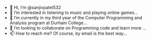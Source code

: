 - 👋 Hi, I’m @sanjivpatel532
- 👀 I’m interested in listening to music and playing online games...
- 🌱 I’m currently in my third year of the Computer Programming and Analysis program at Durham College...
- 💞️ I’m looking to collaborate on Programming code and learn more ...
- 📫 How to reach me? Of course, by email is the best way...

<!---
sanjivpatel532/sanjivpatel532 is a ✨ special ✨ repository because its `README.md` (this file) appears on your GitHub profile.
You can click the Preview link to take a look at your changes.
--->
